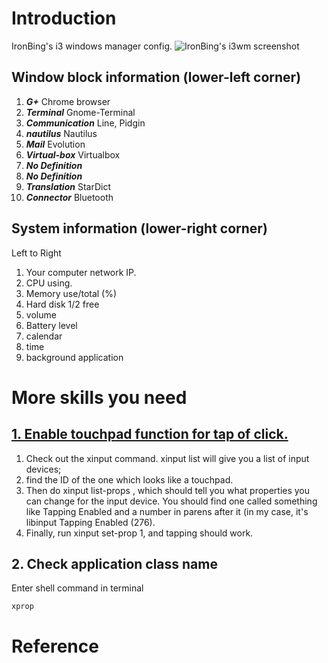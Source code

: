 Introduction
===
IronBing's i3 windows manager config.
![IronBing's i3wm screenshot](https://i.imgur.com/uQJXB1a.png)

## Window block information (lower-left corner)
1. ***G+*** Chrome browser
2. ***Terminal*** Gnome-Terminal
3. ***Communication*** Line, Pidgin
4. ***nautilus*** Nautilus
5. ***Mail*** Evolution
6. ***Virtual-box*** Virtualbox
7. ***No Definition***
8. ***No Definition***
9. ***Translation*** StarDict
10. ***Connector*** Bluetooth

## System information (lower-right corner)
Left to Right
1. Your computer network IP.
2. CPU using.
3. Memory use/total (%)
4. Hard disk 1/2 free
5. volume
6. Battery level
7. calendar
8. time
9. background application

More skills you need
===
## [1. Enable touchpad function for tap of click.][1]
1. Check out the xinput command. xinput list will give you a list of input devices; 
2. find the ID of the one which looks like a touchpad. 
3. Then do xinput list-props <device id>, which should tell you what properties you can change for the input device. You should find one called something like Tapping Enabled and a number in parens after it (in my case, it's libinput Tapping Enabled (276). 
4. Finally, run xinput set-prop <device id> <property id> 1, and tapping should work.

## 2. Check application class name
Enter shell command in terminal
```
xprop
```

Reference
===
[1]: https://www.reddit.com/r/i3wm/comments/516e8c/tap_to_click_touchpad/
